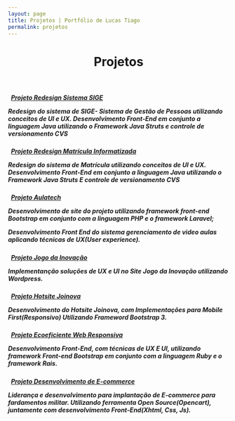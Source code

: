 ```yaml
---
layout: page
title: Projetos | Portfólio de Lucas Tiago
permalink: projetos
---
```

<header id="banner"  role="banner">
	<div class="container">
		<div class="row">
			<h1>Projetos</h1>
		</div>
	</div>	
</header> 
	

<section id="projetos">
	<div class="col-lg-12 col-sm-12 colxs-12 col-sm-12">
		<div class="container">
			<div class="row">
			  <div class="panel panel-default">
			    <div class="panel-body">
			    	<h5>
						<i class="fa fa-globe"></i>&nbsp;&nbsp;<strong><a href="http://matricula2015.salvador.ba.gov.br/SIGE/" target="_blank">Projeto Redesign Sistema SIGE</a></strong>
						<p>Redesign do sistema de SIGE- Sistema de Gestão de Pessoas utilizando conceitos de   UI e UX. Desenvolvimento Front-End em conjunto a linguagem Java utilizando o Framework Java Struts e controle de versionamento CVS</p>
					</h5>
					<h5>
						<i class="fa fa-globe"></i>&nbsp;&nbsp;<strong><a href="http://matricula2016.salvador.ba.gov.br/mais/" target="_blank">Projeto Redesign Matrícula Informatizada</a></strong>
						<p>Redesign do sistema de Matrícula utilizando conceitos de   UI e UX. Desenvolvimento Front-End em conjunto a linguagem Java utilizando o Framework Java Struts E controle de versionamento CVS</p>
					</h5>
					<h5>
						<i class="fa fa-globe"></i>&nbsp;&nbsp;<strong><a href="http://aulatech.com.br/" target="_blank">Projeto Aulatech</a></strong>
						<p>Desenvolvimento de site do projeto utilizando framework front-end Bootstrap em conjunto com a linguagem PHP e o framework Laravel;</p>
						<p> Desenvolvimento Front End do sistema gerenciamento de video aulas aplicando técnicas de UX(User experience).</p>
					</h5>
					<h5>
						<i class="fa fa-globe"></i>&nbsp;&nbsp;<strong><a href="http://jogodainovacao.com.br" target="_blank">Projeto Jogo da Inovação</a></strong>
						<p> Implementanção  soluções de UX e UI no Site Jogo da Inovação  utilizando Wordpress.</p>
					</h5>
					<h5>
						<i class="fa fa-globe"></i>&nbsp;&nbsp;<strong><a href="http://jogodainovacao.com.br/joinova" target="_blank">Projeto Hotsite Joinova</a></strong>
						<p>Desenvolvimento do Hotsite Joinova, com Implementações para Mobile First(Responsivo) Utilizando Frameword Bootstrap 3.</p>
					</h5>
					<h5>
						<i class="fa fa-globe"></i>&nbsp;&nbsp;<strong><a href="http://ilp401-002.fieb.org.br/ecoeficiente" target="_blank">Projeto Ecoeficiente Web Responsiva</a></strong>
						<p>Desenvolvimento Front-End, com técnicas de UX E UI, utilizando framework Front-end Bootstrap em conjunto com a linguagem Ruby e o framework Rais.</p>
					</h5>
					<h5>
						<i class="fa fa-globe"></i>&nbsp;&nbsp;<strong><a href="http://www.lememilitar.com/ecommerce/" target="_blank">Projeto Desenvolvimento de E-commerce</a></strong>
						<p>Liderança e desenvolvimento para implantação de  E-commerce para fardamentos militar. Utilizando ferramenta Open Source(Opencart), juntamente com desenvolvimento Front-End(Xhtml, Css, Js).</p>
					</h5>
			    </div>
			  </div>	
			</div>
		</div>
	</div>
</section>